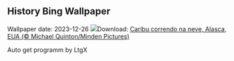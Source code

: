 ## History Bing Wallpaper
Wallpaper date: 2023-12-26
![](https://www.bing.com/th?id=OHR.CaribouChristmas_PT-BR2682904328_UHD.jpg&w=1000)Download: [Caribu correndo na neve, Alasca, EUA (© Michael Quinton/Minden Pictures)](https://www.bing.com/th?id=OHR.CaribouChristmas_PT-BR2682904328_UHD.jpg)

Auto get programm by LtgX
